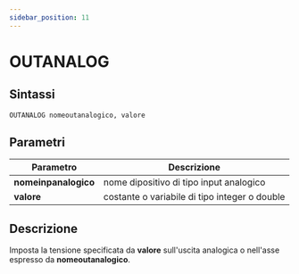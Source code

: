 ```yaml
---
sidebar_position: 11
---
```


# OUTANALOG

## Sintassi

  ```
  OUTANALOG nomeoutanalogico, valore
  ```

## Parametri
|Parametro                | Descrizione                                                                   |                
|-------------------------|-------------------------------------------------------------------------------|
| **nomeinpanalogico**    | nome dipositivo di tipo input analogico                                       |               
| **valore**              | costante o variabile di tipo integer o double                                 |

## Descrizione
Imposta la tensione specificata da **valore** sull'uscita analogica o nell'asse espresso da **nomeoutanalogico**.